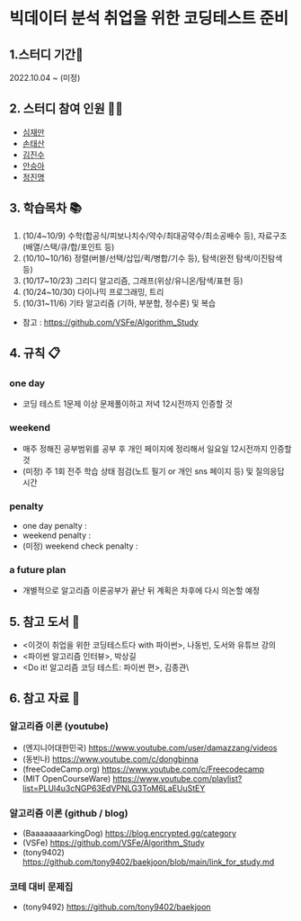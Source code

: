 # 빅데이터 분석 취업을 위한 코딩테스트 준비

## 1.스터디 기간🚀
2022.10.04 ~ (미정)

## 2. 스터디 참여 인원 👩‍💻
* <a href="https://github.com/shimjaeman">심재만</a>
* <a href="">손태산</a>
* <a href="">김진수</a>
* <a href="">안승아</a>
* <a href="">정진명</a>

## 3. 학습목차 📚
1. (10/4~10/9) 수학(합공식/피보나치수/약수/최대공약수/최소공배수 등), 자료구조 (배열/스택/큐/합/포인트 등)
2. (10/10~10/16) 정렬(버블/선택/삽입/퀵/병합/기수 등), 탐색(완전 탐색/이진탐색 등)
3. (10/17~10/23) 그리디 알고리즘, 그래프(위상/유니온/탐색/표현 등)
4. (10/24~10/30) 다이나믹 프로그래밍, 트리
5. (10/31~11/6) 기타 알고리즘 (기하, 부분합, 정수론) 및 복습
* 참고 : https://github.com/VSFe/Algorithm_Study

## 4. 규칙 📋
### one day
* 코딩 테스트 1문제 이상 문제풀이하고 저녁 12시전까지 인증할 것

### weekend 
* 매주 정해진 공부범위를 공부 후 개인 페이지에 정리해서 일요일 12시전까지 인증할 것
* (미정) 주 1회 전주 학습 상태 점검(노트 필기 or 개인 sns 페이지 등) 및 질의응답 시간

### penalty 
* one day penalty :
* weekend penalty :
* (미정) weekend check penalty :

### a future plan
* 개별적으로 알고리즘 이론공부가 끝난 뒤 계획은 차후에 다시 의논할 예정

## 5. 참고 도서 📖
  - <이것이 취업을 위한 코딩테스트다 with 파이썬>, 나동빈, 도서와 유튜브 강의
  - <파이썬 알고리즘 인터뷰>, 박상길
  - <Do it! 알고리즘 코딩 테스트: 파이썬 편>, 김종관\

## 6. 참고 자료 💾
### 알고리즘 이론 (youtube)
* (엔지니어대한민국) https://www.youtube.com/user/damazzang/videos
* (동빈나) https://www.youtube.com/c/dongbinna
* (freeCodeCamp.org) https://www.youtube.com/c/Freecodecamp
* (MIT OpenCourseWare) https://www.youtube.com/playlist?list=PLUl4u3cNGP63EdVPNLG3ToM6LaEUuStEY

### 알고리즘 이론 (github / blog)
* (BaaaaaaaarkingDog) https://blog.encrypted.gg/category
* (VSFe) https://github.com/VSFe/Algorithm_Study
* (tony9402) https://github.com/tony9402/baekjoon/blob/main/link_for_study.md

### 코테 대비 문제집 
* (tony9492) https://github.com/tony9402/baekjoon
